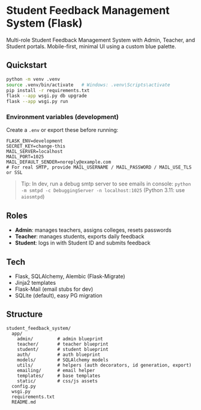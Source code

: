 # Student Feedback Management System (Flask)

Multi-role Student Feedback Management System with Admin, Teacher, and Student portals.
Mobile-first, minimal UI using a custom blue palette.

## Quickstart

```bash
python -m venv .venv
source .venv/bin/activate   # Windows: .venv\Scripts\activate
pip install -r requirements.txt
flask --app wsgi.py db upgrade
flask --app wsgi.py run
```

### Environment variables (development)
Create a `.env` or export these before running:

```
FLASK_ENV=development
SECRET_KEY=change-this
MAIL_SERVER=localhost
MAIL_PORT=1025
MAIL_DEFAULT_SENDER=noreply@example.com
# For real SMTP, provide MAIL_USERNAME / MAIL_PASSWORD / MAIL_USE_TLS or SSL
```

> Tip: In dev, run a debug smtp server to see emails in console:
> `python -m smtpd -c DebuggingServer -n localhost:1025` (Python 3.11: use `aiosmtpd`)

## Roles

- **Admin**: manages teachers, assigns colleges, resets passwords
- **Teacher**: manages students, exports daily feedback
- **Student**: logs in with Student ID and submits feedback

## Tech
- Flask, SQLAlchemy, Alembic (Flask-Migrate)
- Jinja2 templates
- Flask-Mail (email stubs for dev)
- SQLite (default), easy PG migration

## Structure
```
student_feedback_system/
  app/
    admin/         # admin blueprint
    teacher/       # teacher blueprint
    student/       # student blueprint
    auth/          # auth blueprint
    models/        # SQLAlchemy models
    utils/         # helpers (auth decorators, id generation, export)
    emailing/      # email helper
    templates/     # base templates
    static/        # css/js assets
  config.py
  wsgi.py
  requirements.txt
  README.md
```
